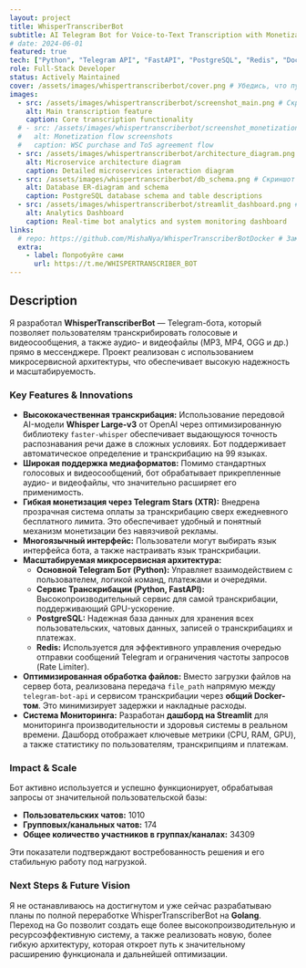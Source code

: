 ```yaml
---
layout: project
title: WhisperTranscriberBot
subtitle: AI Telegram Bot for Voice-to-Text Transcription with Monetization and Monitoring
# date: 2024-06-01
featured: true
tech: ["Python", "Telegram API", "FastAPI", "PostgreSQL", "Redis", "Docker", "Streamlit", "Whisper AI", "Microservices"]
role: Full-Stack Developer
status: Actively Maintained
cover: /assets/images/whispertranscriberbot/cover.png # Убедись, что путь к изображению обложки верный
images:
  - src: /assets/images/whispertranscriberbot/screenshot_main.png # Скриншот из слайда 10 (основная функциональность)
    alt: Main transcription feature
    caption: Core transcription functionality
  # - src: /assets/images/whispertranscriberbot/screenshot_monetization_flow.png # Скриншот из слайда 11 (монетизация)
  #   alt: Monetization flow screenshots
  #   caption: WSC purchase and ToS agreement flow
  - src: /assets/images/whispertranscriberbot/architecture_diagram.png # Скриншот из слайда 7 (схема взаимодействия)
    alt: Microservice architecture diagram
    caption: Detailed microservices interaction diagram
  - src: /assets/images/whispertranscriberbot/db_schema.png # Скриншот из слайда 8 (ER-диаграмма)
    alt: Database ER-diagram and schema
    caption: PostgreSQL database schema and table descriptions
  - src: /assets/images/whispertranscriberbot/streamlit_dashboard.png # Скриншот твоего дашборда на Streamlit
    alt: Analytics Dashboard
    caption: Real-time bot analytics and system monitoring dashboard
links:
  # repo: https://github.com/MishaNya/WhisperTranscriberBotDocker # Замени на актуальную ссылку на GitHub
  extra:
    - label: Попробуйте сами
      url: https://t.me/WHISPERTRANSCRIBER_BOT
---
```


## Description

Я разработал **WhisperTranscriberBot** — Telegram-бота, который позволяет пользователям транскрибировать голосовые и видеосообщения, а также аудио- и видеофайлы (MP3, MP4, OGG и др.) прямо в мессенджере. Проект реализован с использованием микросервисной архитектуры, что обеспечивает высокую надежность и масштабируемость.

### Key Features & Innovations

*   **Высококачественная транскрибация:** Использование передовой AI-модели **Whisper Large-v3** от OpenAI через оптимизированную библиотеку `faster-whisper` обеспечивает выдающуюся точность распознавания речи даже в сложных условиях. Бот поддерживает автоматическое определение и транскрибацию на 99 языках.
*   **Широкая поддержка медиаформатов:** Помимо стандартных голосовых и видеосообщений, бот обрабатывает прикрепленные аудио- и видеофайлы, что значительно расширяет его применимость.
*   **Гибкая монетизация через Telegram Stars (XTR):** Внедрена прозрачная система оплаты за транскрибацию сверх ежедневного бесплатного лимита. Это обеспечивает удобный и понятный механизм монетизации без навязчивой рекламы.
*   **Многоязычный интерфейс:** Пользователи могут выбирать язык интерфейса бота, а также настраивать язык транскрибации.
*   **Масштабируемая микросервисная архитектура:**
    *   **Основной Telegram Бот (Python):** Управляет взаимодействием с пользователем, логикой команд, платежами и очередями.
    *   **Сервис Транскрибации (Python, FastAPI):** Высокопроизводительный сервис для самой транскрибации, поддерживающий GPU-ускорение.
    *   **PostgreSQL:** Надежная база данных для хранения всех пользовательских, чатовых данных, записей о транскрибациях и платежах.
    *   **Redis:** Используется для эффективного управления очередью отправки сообщений Telegram и ограничения частоты запросов (Rate Limiter).
*   **Оптимизированная обработка файлов:** Вместо загрузки файлов на сервер бота, реализована передача `file_path` напрямую между `telegram-bot-api` и сервисом транскрибации через **общий Docker-том**. Это минимизирует задержки и накладные расходы.
*   **Система Мониторинга:** Разработан **дашборд на Streamlit** для мониторинга производительности и здоровья системы в реальном времени. Дашборд отображает ключевые метрики (CPU, RAM, GPU), а также статистику по пользователям, транскрипциям и платежам.

### Impact & Scale

Бот активно используется и успешно функционирует, обрабатывая запросы от значительной пользовательской базы:
*   **Пользовательских чатов:** 1010
*   **Групповых/канальных чатов:** 174
*   **Общее количество участников в группах/каналах:** 34309

Эти показатели подтверждают востребованность решения и его стабильную работу под нагрузкой.

### Next Steps & Future Vision

Я не останавливаюсь на достигнутом и уже сейчас разрабатываю планы по полной переработке WhisperTranscriberBot на **Golang**. Переход на Go позволит создать еще более высокопроизводительную и ресурсоэффективную систему, а также реализовать новую, более гибкую архитектуру, которая откроет путь к значительному расширению функционала и дальнейшей оптимизации.